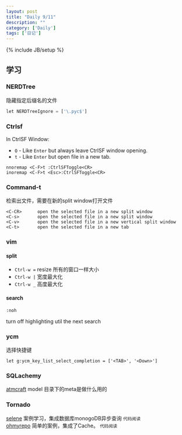 ```yaml
---
layout: post
title: "Daily 9/11"
description: ""
category: ['Daily']
tags: ['日记']
---
```

{% include JB/setup %}
## 学习
### NERDTree
隐藏指定后缀名的文件  
``` python 
let NERDTreeIgnore = ['\.pyc$']
```

### Ctrlsf
In CtrlSF Window:
- `O` - Like `Enter` but always leave CtrlSF window opening.
- `t` - Like `Enter` but open file in a new tab.
      

```
nnoremap <C-F>t :CtrlSFToggle<CR>
inoremap <C-F>t <Esc>:CtrlSFToggle<CR>
```

### Command-t
检索出文件，需要在新的split window打开文件  
```
<C-CR>      open the selected file in a new split window
<C-s>       open the selected file in a new split window
<C-v>       open the selected file in a new vertical split window
<C-t>       open the selected file in a new tab
```


### vim 
#### split
- `Ctrl-w =` resize 所有的窗口一样大小  
- `Ctrl-w |` 宽度最大化
- `Ctrl-w _` 高度最大化  

#### search 
```
:noh
```
turn off highlighting util the next search  
### ycm
选择快捷键   
```
let g:ycm_key_list_select_completion = ['<TAB>', '<Down>']
```


### SQLachemy 
[atmcraft](https://bitbucket.org/zzzeek/pycon2014_atmcraft/src/f50cbe745a19?at=master) model 目录下的meta是做什么用的


### Tornado
[selene](https://github.com/puentesarrin/selene/tree/44bb9ef98627a2b581dca9fe78dab6852472b8ff) 案例学习，集成数据库monogoDB异步查询 `代码阅读`  
[ohmyrepo](https://github.com/no13bus/ohmyrepo) 简单的案例，集成了Cache。 `代码阅读`




